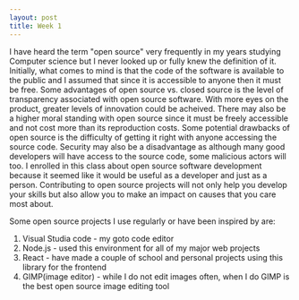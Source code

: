 ```yaml
---
layout: post
title: Week 1
---
```


I have heard the term "open source" very frequently in my years studying Computer science but I never looked up or fully knew the definition of it. Initially, what comes to mind is that the code of the software is available to the public and I assumed that since it is accessible to anyone then it must be free. Some advantages of open source vs. closed source is the level of transparency associated with open source software. With more eyes on the product, greater levels of innovation could be acheived. There may also be a higher moral standing with open source since it must be freely accessible and not cost more than its reproduction costs. Some potential drawbacks of open source is the difficulty of getting it right with anyone accessing the source code. Security may also be a disadvantage as although many good developers will have access to the source code, some malicious actors will too. I enrolled in this class about open source software development because it seemed like it would be useful as a developer and just as a person. Contributing to open source projects will not only help you develop your skills but also allow you to make an impact on causes that you care most about.
<!--more-->

Some open source projects I use regularly or have been inspired by are: 
1. Visual Studia code - my goto code editor 
2. Node.js - used this environment for all of my major web projects
3. React - have made a couple of school and personal projects using this library for the frontend
4. GIMP(image editor) - while I do not edit images often, when I do GIMP is the best open source image editing tool


